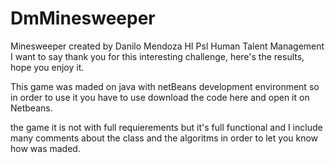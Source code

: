# DmMinesweeper
Minesweeper created by Danilo Mendoza
HI Psl Human Talent Management
I want to say thank you for this interesting challenge, here's the results, hope you enjoy it.

This game was maded on java with netBeans development environment so in order to use it you have to use download the code here and open it on Netbeans.

the game it is not with full requierements but it's full functional and I include many comments about the class and the algoritms in order to let you know how was maded.

